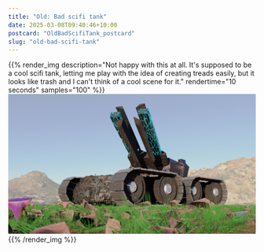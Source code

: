 ```yaml
---
title: "Old: Bad scifi tank"
date: 2025-03-08T09:40:46+10:00
postcard: "OldBadScifiTank_postcard"
slug: "old-bad-scifi-tank"
---
```


{{% render_img
  description="Not happy with this at all. It's supposed to be a cool scifi tank, letting me play with the idea of creating treads easily, but it looks like trash and I can't think of a cool scene for it."
  rendertime="10 seconds"
  samples="100"
%}}
![Bad scifi tank](img/Old_%20SC2Tank.png)
{{% /render_img %}}